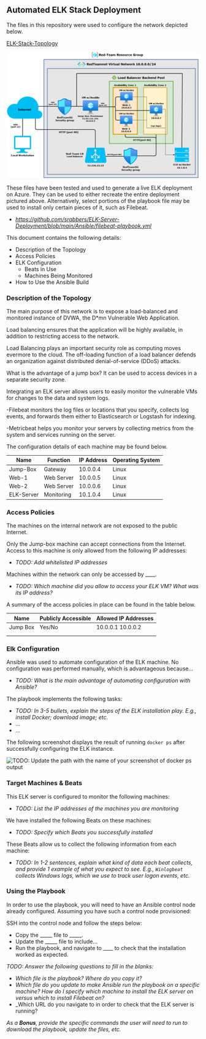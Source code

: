 ## Automated ELK Stack Deployment

The files in this repository were used to configure the network depicted below.

[ELK-Stack-Topology](/Diagrams/ELK-Stack-Topology.drawio.png)

![alt text](https://github.com/srabbers/ELK-Server-Deployment/blob/main/Diagrams/ELK-Stack-Topology.drawio.png "ELK-Stack-Topology")

These files have been tested and used to generate a live ELK deployment on Azure. They can be used to either recreate the entire deployment pictured above. Alternatively, select portions of the playbook file may be used to install only certain pieces of it, such as Filebeat.

  - _https://github.com/srabbers/ELK-Server-Deployment/blob/main/Ansible/filebeat-playbook.yml_

This document contains the following details:
- Description of the Topology
- Access Policies
- ELK Configuration
  - Beats in Use
  - Machines Being Monitored
- How to Use the Ansible Build


### Description of the Topology

The main purpose of this network is to expose a load-balanced and monitored instance of DVWA, the D*mn Vulnerable Web Application.

Load balancing ensures that the application will be highly available, in addition to restricting access to the network.

Load Balancing plays an important security role as computing moves evermore to the cloud. The off-loading function of a load balancer defends an organization against distributed denial-of-service (DDoS) attacks.

What is the advantage of a jump box? It can be used to access devices in a separate security zone.

Integrating an ELK server allows users to easily monitor the vulnerable VMs for changes to the data and system logs.

-Filebeat monitors the log files or locations that you specify, collects log events, and forwards them either to Elasticsearch or Logstash for indexing.

-Metricbeat helps you monitor your servers by collecting metrics from the system and services running on the server.

The configuration details of each machine may be found below.

|   Name     |  Function  | IP Address | Operating System |
|------------|------------|------------|------------------|
|  Jump-Box  |  Gateway   |  10.0.0.4  |      Linux       |
|   Web-1    | Web Server |  10.0.0.5  |      Linux       |
|   Web-2    | Web Server |  10.0.0.6  |      Linux       |
| ELK-Server | Monitoring |  10.1.0.4  |      Linux       |

### Access Policies

The machines on the internal network are not exposed to the public Internet. 

Only the Jump-box machine can accept connections from the Internet. Access to this machine is only allowed from the following IP addresses:
- _TODO: Add whitelisted IP addresses_

Machines within the network can only be accessed by ____.
- _TODO: Which machine did you allow to access your ELK VM? What was its IP address?_

A summary of the access policies in place can be found in the table below.

| Name     | Publicly Accessible | Allowed IP Addresses |
|----------|---------------------|----------------------|
| Jump Box | Yes/No              | 10.0.0.1 10.0.0.2    |
|          |                     |                      |
|          |                     |                      |

### Elk Configuration

Ansible was used to automate configuration of the ELK machine. No configuration was performed manually, which is advantageous because...
- _TODO: What is the main advantage of automating configuration with Ansible?_

The playbook implements the following tasks:
- _TODO: In 3-5 bullets, explain the steps of the ELK installation play. E.g., install Docker; download image; etc._
- ...
- ...

The following screenshot displays the result of running `docker ps` after successfully configuring the ELK instance.

![TODO: Update the path with the name of your screenshot of docker ps output](Images/docker_ps_output.png)

### Target Machines & Beats
This ELK server is configured to monitor the following machines:
- _TODO: List the IP addresses of the machines you are monitoring_

We have installed the following Beats on these machines:
- _TODO: Specify which Beats you successfully installed_

These Beats allow us to collect the following information from each machine:
- _TODO: In 1-2 sentences, explain what kind of data each beat collects, and provide 1 example of what you expect to see. E.g., `Winlogbeat` collects Windows logs, which we use to track user logon events, etc._

### Using the Playbook
In order to use the playbook, you will need to have an Ansible control node already configured. Assuming you have such a control node provisioned: 

SSH into the control node and follow the steps below:
- Copy the _____ file to _____.
- Update the _____ file to include...
- Run the playbook, and navigate to ____ to check that the installation worked as expected.

_TODO: Answer the following questions to fill in the blanks:_
- _Which file is the playbook? Where do you copy it?_
- _Which file do you update to make Ansible run the playbook on a specific machine? How do I specify which machine to install the ELK server on versus which to install Filebeat on?_
- _Which URL do you navigate to in order to check that the ELK server is running?

_As a **Bonus**, provide the specific commands the user will need to run to download the playbook, update the files, etc._
